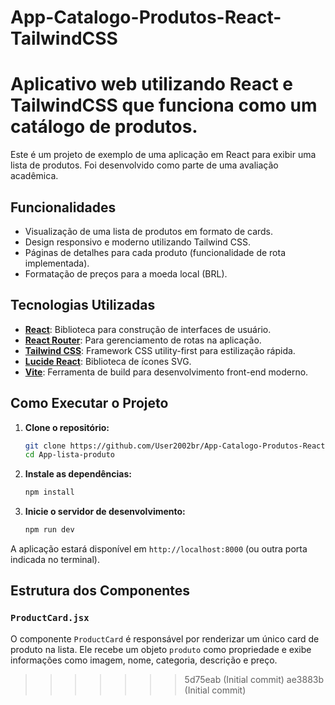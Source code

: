 # App-Catalogo-Produtos-React-TailwindCSS
Aplicativo web utilizando React e TailwindCSS que funciona como um catálogo de produtos.
=======

Este é um projeto de exemplo de uma aplicação em React para exibir uma lista de produtos. Foi desenvolvido como parte de uma avaliação acadêmica.

## Funcionalidades

-   Visualização de uma lista de produtos em formato de cards.
-   Design responsivo e moderno utilizando Tailwind CSS.
-   Páginas de detalhes para cada produto (funcionalidade de rota implementada).
-   Formatação de preços para a moeda local (BRL).

## Tecnologias Utilizadas

-   **[React](https://reactjs.org/)**: Biblioteca para construção de interfaces de usuário.
-   **[React Router](https://reactrouter.com/)**: Para gerenciamento de rotas na aplicação.
-   **[Tailwind CSS](https://tailwindcss.com/)**: Framework CSS utility-first para estilização rápida.
-   **[Lucide React](https://lucide.dev/)**: Biblioteca de ícones SVG.
-   **[Vite](https://vitejs.dev/)**: Ferramenta de build para desenvolvimento front-end moderno.

## Como Executar o Projeto

1.  **Clone o repositório:**
    ```bash
    git clone https://github.com/User2002br/App-Catalogo-Produtos-React-TailwindCSS.git
    cd App-lista-produto
    ```

2.  **Instale as dependências:**
    ```bash
    npm install
    ```

3.  **Inicie o servidor de desenvolvimento:**
    ```bash
    npm run dev
    ```

A aplicação estará disponível em `http://localhost:8000` (ou outra porta indicada no terminal).

## Estrutura dos Componentes

### `ProductCard.jsx`

O componente `ProductCard` é responsável por renderizar um único card de produto na lista. Ele recebe um objeto `produto` como propriedade e exibe informações como imagem, nome, categoria, descrição e preço.
>>>>>>> 5d75eab (Initial commit)
>>>>>>> ae3883b (Initial commit)
